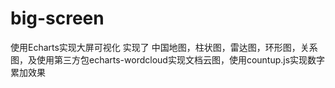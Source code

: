 # big-screen
使用Echarts实现大屏可视化
实现了 中国地图，柱状图，雷达图，环形图，关系图，及使用第三方包echarts-wordcloud实现文档云图，使用countup.js实现数字累加效果
